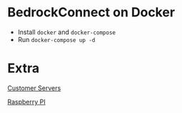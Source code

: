 # BedrockConnect on Docker

- Install `docker` and `docker-compose`
- Run `docker-compose up -d`

# Extra
[Customer Servers](custom-servers/README.md)

[Raspberry PI](raspberry-pi/README.md)
